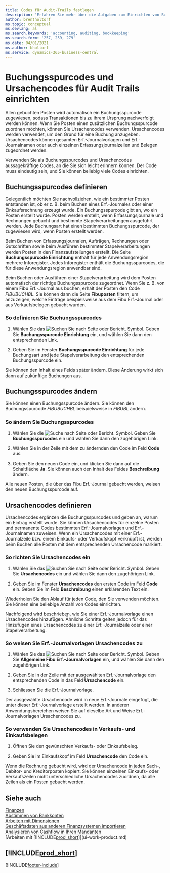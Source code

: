 ```yaml
---
title: Codes für Audit-Trails festlegen
description: 'Erfahren Sie mehr über die Aufgaben zum Einrichten von Buchungsspurcodes und Ursachencodes, mit denen Sie Audit-Trails verfolgen können.'
author: brentholtorf
ms.topic: conceptual
ms.devlang: al
ms.search.keywords: 'accounting, auditing, bookkeeping'
ms.search.form: '257, 259, 279'
ms.date: 04/01/2021
ms.author: bholtorf
ms.service: dynamics-365-business-central
---
```

# <a name="setting-up-source-codes-and-reason-codes-for-audit-trails"></a>Buchungsspurcodes und Ursachencodes für Audit Trails einrichten

Allen gebuchten Posten wird automatisch ein Buchungsspurcode zugewiesen, sodass Transaktionen bis zu ihrem Ursprung nachverfolgt werden können. Wenn Sie Posten einen zusätzlichen Buchungsspurcode zuordnen möchten, können Sie Ursachencodes verwenden. Ursachencodes werden verwendet, um den Grund für eine Buchung anzugeben. Ursachencodes können gesamten Erf.-Journalvorlagen und Erf.-Journalnamen oder auch einzelnen Erfassungsjournalzeilen und Belegen zugeordnet werden.  

Verwenden Sie als Buchungsspurcodes und Ursachencodes aussagekräftige Codes, an die Sie sich leicht erinnern können. Der Code muss eindeutig sein, und Sie können beliebig viele Codes einrichten.

## <a name="define-source-codes"></a>Buchungsspurcodes definieren

Gelegentlich möchten Sie nachvollziehen, wie ein bestimmter Posten entstanden ist, ob er z. B. beim Buchen eines Erf.-Journales oder einer Einkaufsrechnung erzeugt wurde. Ein Buchungsspurcode gibt an, wo ein Posten erstellt wurde. Posten werden erstellt, wenn Erfassungsjournale und Rechnungen gebucht und bestimmte Stapelverarbeitungen ausgeführt werden. Jede Buchungsart hat einen bestimmten Buchungsspurcode, der zugewiesen wird, wenn Posten erstellt werden.  

Beim Buchen von Erfassungsjournalen, Aufträgen, Rechnungen oder Gutschriften sowie beim Ausführen bestimmter Stapelverarbeitungen werden Posten in den Finanzaufstellungen erstellt. Die Seite **Buchungsspurcode Einrichtung** enthält für jede Anwendungsregion mehrere Inforegister. Jedes Inforegister enthält die Buchungsspurcodes, die für diese Anwendungsregion anwendbar sind.

Beim Buchen oder Ausführen einer Stapelverarbeitung wird dem Posten automatisch der richtige Buchungsspurcode zugeordnet. Wenn Sie z. B. von einem Fibu Erf.-Journal aus buchen, erhält der Posten den Code *FIBUBUCHBL*. Sie können dann die Seite **Fibuposten** filtern, um anzuzeigen, welche Einträge beispielsweise aus dem Fibu Erf.-Journal oder aus Verkaufsbelegen gebucht wurden.

### <a name="to-define-source-codes"></a>So definieren Sie Buchungsspurcodes

1. Wählen Sie das ![Suchen Sie nach Seite oder Bericht.](media/ui-search/search_small.png "Symbol 'Nach Seite oder Bericht suchen'") Symbol. Geben Sie **Buchungsspurcode Einrichtung** ein, und wählen Sie dann den entsprechenden Link.  

2. Geben Sie im Fenster **Buchungsspurcode Einrichtung** für jede Buchungsart und jede Stapelverarbeitung den entsprechenden Buchungsspurcode ein.  

Sie können den Inhalt eines Felds später ändern. Diese Änderung wirkt sich dann auf zukünftige Buchungen aus.

## <a name="change-source-codes"></a>Buchungsspurcodes ändern

Sie können einen Buchungsspurcode ändern. Sie können den Buchungsspurcode *FIBUBUCHBL* beispielsweise in *FIBUBL* ändern.

### <a name="to-change-source-codes"></a>So ändern Sie Buchungsspurcodes

1. Wählen Sie die ![Suche nach Seite oder Bericht.](media/ui-search/search_small.png "Symbol 'Nach Seite oder Bericht suchen'") Symbol. Geben Sie **Buchungsspurcodes** ein und wählen Sie dann den zugehörigen Link.

2. Wählen Sie in der Zeile mit dem zu ändernden den Code im Feld **Code** aus.

3. Geben Sie den neuen Code ein, und klicken Sie dann auf die Schaltfläche **Ja**. Sie können auch den Inhalt des Feldes **Beschreibung** ändern.

Alle neuen Posten, die über das Fibu Erf.-Journal gebucht werden, weisen den neuen Buchungsspurcode auf.

## <a name="define-reason-codes"></a>Ursachencodes definieren

Ursachencodes ergänzen die Buchungsspurcodes und geben an, warum ein Eintrag erstellt wurde. Sie können Ursachencodes für einzelne Posten und permanente Codes bestimmten Erf.-Journalvorlagen und Erf.-Journalnamen zuweisen. Wenn ein Ursachencodes mit einer Erf.-Journalzeile bzw. einem Einkaufs- oder Verkaufskopf verknüpft ist, werden beim Buchen alle Posten mit dem entsprechenden Ursachencode markiert.  

### <a name="to-set-up-reason-codes"></a>So richten Sie Ursachencodes ein

1. Wählen Sie das ![Suchen Sie nach Seite oder Bericht.](media/ui-search/search_small.png "Symbol 'Nach Seite oder Bericht suchen'")  Symbol. Geben Sie **Ursachencodes** ein und wählen Sie dann den zugehörigen Link.

2. Geben Sie im Fenster **Ursachencodes** den ersten Code im Feld **Code** ein. Geben Sie im Feld **Beschreibung** einen erklärenden Text ein.

Wiederholen Sie den Ablauf für jeden Code, den Sie verwenden möchten. Sie können eine beliebige Anzahl von Codes einrichten.

Nachfolgend wird beschrieben, wie Sie einer Erf.-Journalvorlage einen Ursachencodes hinzufügen. Ähnliche Schritte gelten jedoch für das Hinzufügen eines Ursachencodes zu einer Erf.-Journalzeile oder einer Stapelverarbeitung.  

### <a name="to-assign-reason-codes-to-journal-templates"></a>So weisen Sie Erf.-Journalvorlagen Ursachencodes zu

1. Wählen Sie das ![Suchen Sie nach Seite oder Bericht.](media/ui-search/search_small.png "Suche nach Seiten- oder Berichtssymbolen")  Symbol. Geben Sie **Allgemeine Fibu Erf.-Journalvorlagen** ein, und wählen Sie dann den zugehörigen Link.

2. Geben Sie in der Zeile mit der ausgewählten Erf.-Journalvorlage den entsprechenden Code in das Feld **Ursachencode** ein.

3. Schliessen Sie die Erf.-Journalvorlage.

Der ausgewählte Ursachencode wird in neue Erf.-Journale eingefügt, die unter dieser Erf.-Journalvorlage erstellt werden. In anderen Anwendungsbereichen weisen Sie auf dieselbe Art und Weise Erf.-Journalvorlagen Ursachencodes zu.

### <a name="to-use-reason-codes-on-sales-and-purchase-documents"></a>So verwenden Sie Ursachencodes in Verkaufs- und Einkaufsbelegen

1. Öffnen Sie den gewünschten Verkaufs- oder Einkaufsbeleg.

2. Geben Sie im Einkaufskopf im Feld **Ursachencode** den Code ein.

Wenn die Rechnung gebucht wird, wird der Ursachencode in jeden Sach-, Debitor- und Kreditorposten kopiert. Sie können einzelnen Einkaufs- oder Verkaufszeilen nicht unterschiedliche Ursachencodes zuordnen, da alle Zeilen als ein Posten gebucht werden.

## <a name="see-also"></a>Siehe auch

[Finanzen](finance.md)  
[Abstimmen von Bankkonten](bank-manage-bank-accounts.md)  
[Arbeiten mit Dimensionen](finance-dimensions.md)  
[Geschäftsdaten aus anderen Finanzsystemen importieren](across-import-data-configuration-packages.md)  
[Analysieren von Cashflow in Ihren Mandanten](finance-analyze-cash-flow.md)  
[Arbeiten mit [!INCLUDE[prod_short](includes/prod_short.md)]](ui-work-product.md)  

## [!INCLUDE[prod_short](includes/free_trial_md.md)]  


[!INCLUDE[footer-include](includes/footer-banner.md)]
